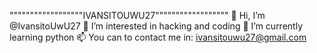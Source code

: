 """"""""""""""""""IVANSITOUWU27""""""""""""""""""
👋 Hi, I’m @IvansitoUwU27
👀 I’m interested in hacking and coding
🌱 I’m currently learning python
📫 You can to contact me in: ivansitouwu27@gmail.com
